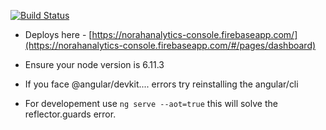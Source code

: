 [![Build Status](https://travis-ci.org/norahabsentia/norahanalytics-console.svg?branch=master)](https://travis-ci.org/norahabsentia/norahanalytics-console)

* Deploys here - [https://norahanalytics-console.firebaseapp.com/](https://norahanalytics-console.firebaseapp.com/#/pages/dashboard)

* Ensure your node version is 6.11.3

* If you face @angular/devkit.... errors try reinstalling the angular/cli

* For developement use ```ng serve --aot=true``` this will solve the reflector.guards error.